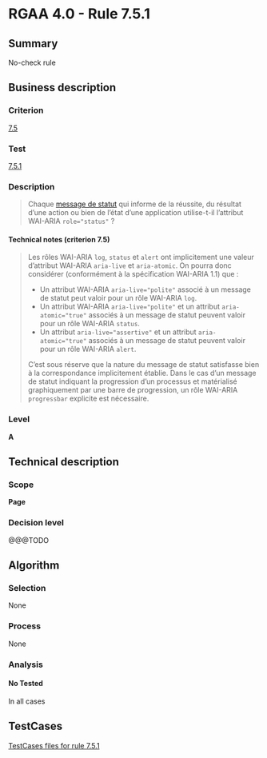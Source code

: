 # RGAA 4.0 - Rule 7.5.1

## Summary
No-check rule


## Business description

### Criterion
[7.5](https://www.numerique.gouv.fr/publications/rgaa-accessibilite/methode/criteres/#crit-7-5)

### Test
[7.5.1](https://www.numerique.gouv.fr/publications/rgaa-accessibilite/methode/criteres/#test-7-5-1)

### Description
> Chaque [message de statut](https://www.numerique.gouv.fr/publications/rgaa-accessibilite/methode/glossaire/#message-de-statut) qui informe de la réussite, du résultat d’une action ou bien de l’état d’une application utilise-t-il l’attribut WAI-ARIA `role="status"` ?

#### Technical notes (criterion 7.5)
> Les rôles WAI-ARIA `log`, `status` et `alert` ont implicitement une valeur d’attribut WAI-ARIA `aria-live` et `aria-atomic`. On pourra donc considérer (conformément à la spécification WAI-ARIA 1.1) que :
> 
> * Un attribut WAI-ARIA `aria-live="polite"` associé à un message de statut peut valoir pour un rôle WAI-ARIA `log`.
> * Un attribut WAI-ARIA `aria-live="polite"` et un attribut `aria-atomic="true"` associés à un message de statut peuvent valoir pour un rôle WAI-ARIA `status`.
> * Un attribut `aria-live="assertive"` et un attribut `aria-atomic="true"` associés à un message de statut peuvent valoir pour un rôle WAI-ARIA `alert`.
> 
> C’est sous réserve que la nature du message de statut satisfasse bien à la correspondance implicitement établie. Dans le cas d’un message de statut indiquant la progression d’un processus et matérialisé graphiquement par une barre de progression, un rôle WAI-ARIA `progressbar` explicite est nécessaire.

### Level
**A**


## Technical description

### Scope
**Page**

### Decision level
@@@TODO


## Algorithm

### Selection
None

### Process
None

### Analysis

#### No Tested
In all cases


##  TestCases

[TestCases files for rule 7.5.1](https://gitlab.com/asqatasun/Asqatasun/-/tree/v5/rules/rules-rgaa4.0/src/test/resources/testcases/rgaa40//Rgaa40Rule070501/)



